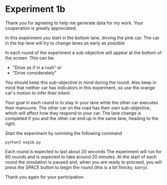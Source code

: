 Experiment 1b
=============

Thank you for agreeing to help me generate data for my work. Your cooperation is greatly appreciated.

In this experiment you start in the bottom lane, driving the pink car. The car in the top lane will try to change lanes as early as possible

In each round of the experiment a sub-objective will appear at the bottom of the screen. This can be:

* "Drive as if in a rush" or 
* "Drive considerately"

You should keep this sub-objective in mind during the round.
Also keep in mind that neither car has indicators in this experiment, so use the orange car's motion to infer their intent.

Your goal in each round is to stay in your lane while the other car executes their manouvre.
The other car on the road has their own sub-objective, which will affect how they respond to your car. 
The lane change is completed if you and the other car end up in the same lane, heading to the right.

Start the experiment by runnning the following command

```
python3 exp1b.py
```

Each round is expected to last about 20 seconds
The experiment will run for 60 rounds and is expected to take around 20 minutes. 
At the start of each round the simulation is paused and, when you are ready to proceed, you will press the SPACE button to begin 
the round (this is a bit finicky, sorry).

Thank you again for your participation. 


